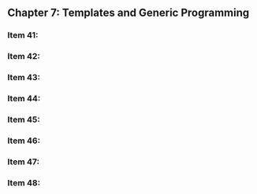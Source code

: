 ## Chapter 7: Templates and Generic Programming

### Item 41: 

### Item 42:

### Item 43:

### Item 44:

### Item 45:

### Item 46:

### Item 47:

### Item 48:
